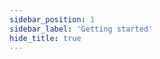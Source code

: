 ```yaml
---
sidebar_position: 1
sidebar_label: 'Getting started'
hide_title: true
---
```

<!-- 
```mdx-code-block
import DocCardList from '@theme/DocCardList';

<DocCardList />
``` -->
